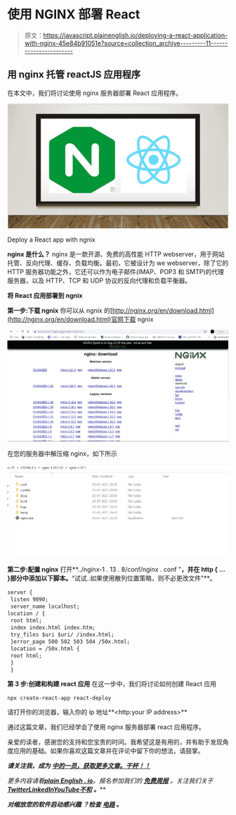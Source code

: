 # 使用 NGINX 部署 React

> 原文：<https://javascript.plainenglish.io/deploying-a-react-application-with-nginx-45e84b91051e?source=collection_archive---------11----------------------->

## 用 nginx 托管 reactJS 应用程序

在本文中，我们将讨论使用 nginx 服务器部署 React 应用程序。

![](img/6f69e73a24c5cf6b4294cedcd2937462.png)

Deploy a React app with ngnix

**nginx 是什么？** nginx 是一款开源、免费的高性能 HTTP webserver，用于网站托管、反向代理、缓存、负载均衡。最初，它被设计为 we webserver，除了它的 HTTP 服务器功能之外，它还可以作为电子邮件(IMAP、POP3 和 SMTP)的代理服务器，以及 HTTP、TCP 和 UDP 协议的反向代理和负载平衡器。

**将 React 应用部署到 ngnix**

**第一步:下载 ngnix**
你可以从 ngnix 的[http://nginx.org/en/download.html](http://nginx.org/en/download.html)官网下载 ngnix

![](img/531b44bf4dc9e3d7f0d9ed066e34464d.png)

在您的服务器中解压缩 nginx，如下所示

![](img/2366234da24275446f6cd0f877d47d6a.png)

**第二步:配置 nginx** 打开**../nginx-1 . 13 . 8/conf/nginx . conf "**，并在 http { … }部分中添加以下脚本。**“试试..如果使用散列位置策略，则不必更改文件"**。

```
server {
 listen 9090;
 server_name localhost;
location / {
 root html;
 index index.html index.htm;
 try_files $uri $uri/ /index.html;
 }error_page 500 502 503 504 /50x.html;
 location = /50x.html {
 root html;
 }
 }
```

**第 3 步:创建和构建 react 应用** 在这一步中，我们将讨论如何创建 React 应用

```
npx create-react-app react-deploy
```

请打开你的浏览器，输入你的 ip 地址**<http:your IP address>**

通过这篇文章，我们已经学会了使用 nginx 服务器部署 react 应用程序。

亲爱的读者，感谢您的支持和您宝贵的时间。我希望这是有用的，并有助于发现角度应用的基础。如果你喜欢这篇文章并在评论中留下你的想法，请鼓掌。

***请关注我，成为*** [***中的一员，获取更多文章。干杯！！***](https://medium.com/@technicadil_001/membership)

*更多内容请看*[***plain English . io***](https://plainenglish.io/)*。报名参加我们的* [***免费周报***](http://newsletter.plainenglish.io/) *。关注我们关于*[***Twitter***](https://twitter.com/inPlainEngHQ)[***LinkedIn***](https://www.linkedin.com/company/inplainenglish/)*[***YouTube***](https://www.youtube.com/channel/UCtipWUghju290NWcn8jhyAw)*[***不和***](https://discord.gg/GtDtUAvyhW) ***。*****

*****对缩放您的软件启动感兴趣*** *？检查* [***电路***](https://circuit.ooo/?utm=publication-post-cta) *。***